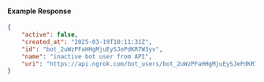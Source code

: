 <!-- Code generated for API Clients. DO NOT EDIT. -->

#### Example Response

```json
{
	"active": false,
	"created_at": "2025-03-19T10:11:31Z",
	"id": "bot_2uWzPFaHHgMjuEySJePdKR7W3yv",
	"name": "inactive bot user from API",
	"uri": "https://api.ngrok.com/bot_users/bot_2uWzPFaHHgMjuEySJePdKR7W3yv"
}
```
